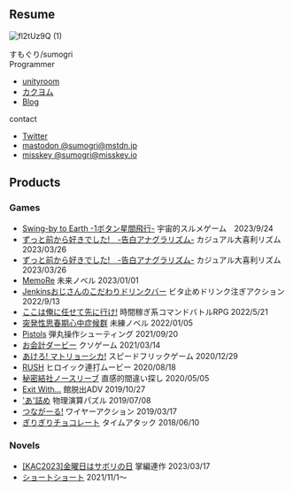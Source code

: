 ## Resume
![fl2tUz9Q (1)](https://user-images.githubusercontent.com/12965248/149537083-ae444122-0b47-4401-9482-c2b3d7f64a4a.png)

すもぐり/sumogri  
Programmer  

- [unityroom](https://unityroom.com/users/syq0mdbnfwxku1e253vr)
- [カクヨム](https://kakuyomu.jp/users/sumogri_zero/works)
- [Blog](http://sumogri.hatenablog.com/)

contact
- [Twitter](https://twitter.com/Sumoguri_Zero)
- [mastodon @sumogri@mstdn.jp](https://mstdn.jp/@sumogri)
- [misskey @sumogri@misskey.io](https://misskey.io/@sumogri)

## Products

### Games

- [Swing-by to Earth -1ボタン星間飛行-](https://unityroom.com/games/sbte) 宇宙的スルメゲーム　2023/9/24
- [ずっと前から好きでした!　-告白アナグラリズム-](https://unityroom.com/games/zmsd) カジュアル大喜利リズム 2023/03/26
- [ずっと前から好きでした!　-告白アナグラリズム-](https://unityroom.com/games/zmsd) カジュアル大喜利リズム 2023/03/26
- [MemoRe](https://unityroom.com/games/memore) 未来ノベル 2023/01/01
- [Jenkinsおじさんのこだわりドリンクバー](https://unityroom.com/games/jenkins_drink) ビタ止めドリンク注ぎアクション 2022/9/13
- [ここは俺に任せて先に行け!](https://unityroom.com/games/komsik) 時間稼ぎ系コマンドバトルRPG 2022/5/21
- [突発性思春期心中症候群](https://unityroom.com/games/kokoro) 未練ノベル 2022/01/05 
- [Pistols](https://unityroom.com/games/pistols) 弾丸操作シューティング 2021/09/20 
- [お会計ダービー](https://unityroom.com/games/okaikey_derby) クソゲーム 2021/03/14 
- [あけろ! マトリョーシカ!](https://unityroom.com/games/pandora) スピードフリックゲーム 2020/12/29 
- [RUSH](https://unityroom.com/games/rush) ヒロイック連打ムービー 2020/08/18 
- [秘密結社ノースリーブ](https://unityroom.com/games/ss_nosleeve) 直感的間違い探し 2020/05/05  
- [Exit With...](https://unityroom.com/games/exitwith) 館脱出ADV  2019/10/27 
- ['あ'詰め](https://unityroom.com/games/pack_a) 物理演算パズル 2019/07/08
- [つながーる!](https://unityroom.com/games/linking_girl) ワイヤーアクション 2019/03/17
- [ぎりぎりチョコレート](https://unityroom.com/games/girigirichocolate) タイムアタック 2018/06/10

### Novels

- [[KAC2023]金曜日はサボリの日](https://kakuyomu.jp/users/sumogri_zero/collections/16817330654232269267) 掌編連作 2023/03/17
- [ショートショート](https://kakuyomu.jp/works/16816700428838437793) 2021/11/1～ 
